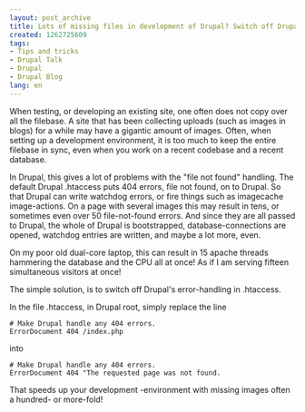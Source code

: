 ```yaml
---
layout: post_archive
title: Lots of missing files in development of Drupal? Switch off Drupal's error handling
created: 1262725609
tags:
- Tips and tricks
- Drupal Talk
- Drupal
- Drupal Blog
lang: en
---
```

When testing, or developing an existing site, one often does not copy over all the filebase. 
A site that has been collecting uploads (such as images in blogs) for a while may have a gigantic amount of images. Often, when setting up a development environment, it is too much to keep the entire filebase in sync, even when you work on a recent codebase and a recent database. 

In Drupal, this gives a lot of problems with the "file not found" handling. The default Drupal .htaccess puts 404 errors, file not found, on to Drupal. So that Drupal can write watchdog errors, or fire things such as imagecache image-actions. 
On a page with several images this may result in tens, or sometimes even over 50 file-not-found errors. And since they are all passed to Drupal, the whole of Drupal is bootstrapped, database-connections are opened, watchdog entries are written, and maybe a lot more, even. 

On my poor old dual-core laptop, this can result in 15 apache threads hammering the database and the CPU all at once! As if I am serving fifteen simultaneous visitors at once! 

The simple solution, is to switch off Drupal's error-handling in .htaccess.

In the file .htaccess, in Drupal root, simply replace the line 

    # Make Drupal handle any 404 errors.
    ErrorDocument 404 /index.php

into

    # Make Drupal handle any 404 errors.
    ErrorDocument 404 "The requested page was not found.  


That speeds up your development -environment with missing images often a hundred- or more-fold!
